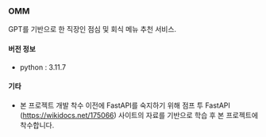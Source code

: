 ### OMM
GPT를 기반으로 한 직장인 점심 및 회식 메뉴 추천 서비스.


#### 버전 정보
- python : 3.11.7



#### 기타
- 본 프로젝트 개발 착수 이전에 FastAPI를 숙지하기 위해 점프 투 FastAPI (https://wikidocs.net/175066) 사이트의 자료를 기반으로 학습 후 본 프로젝트에 착수합니다.